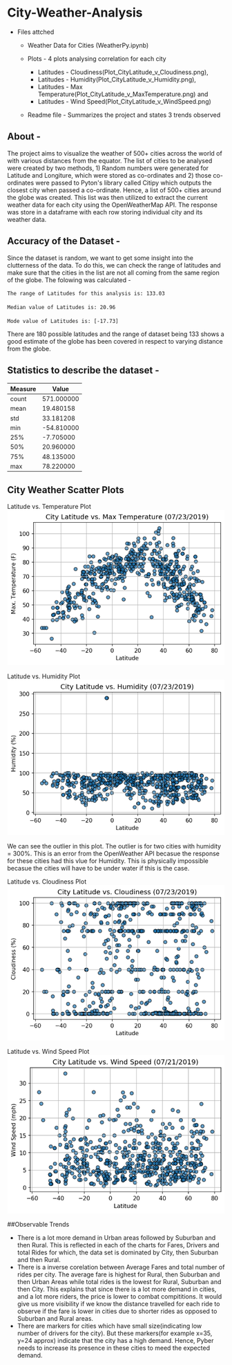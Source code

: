 # City-Weather-Analysis

* Files attched 
   * Weather Data for Cities (WeatherPy.ipynb)
   * Plots - 4 plots analysing correlation for each city
   
        * Latitudes - Cloudiness(Plot_CityLatitude_v_Cloudiness.png), 
        * Latitudes - Humidity(Plot_CityLatitude_v_Humidity.png), 
        * Latitudes - Max Temperature(Plot_CityLatitude_v_MaxTemperature.png) and 
        * Latitudes - Wind Speed(Plot_CityLatitude_v_WindSpeed.png) 
        
   * Readme file - Summarizes the project and states 3 trends observed

## About - 
The project aims to visualize the weather of 500+ cities across the world of with various distances from the equator. The list of cities to be analysed were created by two methods, 1) Random numbers were generated for Latitude and Longiture, which were stored as co-ordinates and 2) those co-ordinates were passed to Pyton's library called Citipy which outputs the closest city when passed a co-ordinate. Hence, a list of 500+ cities around the globe was created. This list was then utilized to extract the current weather data for each city using the OpenWeatherMap API. The response was store in a dataframe with each row storing individual city and its weather data. 

## Accuracy of the Dataset - 
Since the dataset is random, we want to get some insight into the clutterness of the data. To do this, we can check the range of latitudes and make sure that the cities in the list are not all coming from the same region of the globe. The folowing was calculated - 

    The range of Latitudes for this analysis is: 133.03
    
    Median value of Latitudes is: 20.96
    
    Mode value of Latitudes is: [-17.73]
    
 
There are 180 possible latitudes and the range of dataset being 133 shows a good estimate of the globe has been covered in respect to varying distance from the globe.

## Statistics to describe the dataset - 

| Measure| Value |
| ------------- | ------------- |
| count  | 571.000000 |
| mean   | 19.480158  |
| std   | 33.181208  |
| min   | -54.810000  |
| 25%    | -7.705000  |
| 50%    | 20.960000  |
| 75%    | 48.135000  |
| max    | 78.220000  |

## City Weather Scatter Plots

  Latitude vs. Temperature Plot
  ![Latitude vs. Temperature Plot](Plot_CityLatitude_v_MaxTemperature.png)
  
  Latitude vs. Humidity Plot
  ![Latitude vs. Humidity Plot](Plot_CityLatitude_v_Humidity.png)
  
  We can see the outlier in this plot. The outlier is for two cities with humidity = 300%. This is an error from the        OpenWeather API becasue the response for these cities had this vlue for Humidity. This is physically impossible becasue the     cities will have to be under water if this is the case.

  Latitude vs. Cloudiness Plot
  ![Latitude vs. Cloudiness Plot](Plot_CityLatitude_v_Cloudiness.png)
  
  Latitude vs. Wind Speed Plot
  ![Latitude vs. Wind Speed Plot](Plot_CityLatitude_v_WindSpeed.png)
  
##Observable Trends

   * There is a lot more demand in Urban areas followed by Suburban and then Rural. This is reflected in each of the charts for  Fares, Drivers and total Rides for which, the data set is dominated by City, then Suburban and then Rural.
   * There is a inverse corelation between Average Fares and total number of rides per city. The average fare is highest for Rural, then Suburban and then Urban Areas while total rides is the lowest for Rural, Suburban and then City. This explains that since there is a lot more demand in cities, and a lot more riders, the price is lower to combat compititions. It would give us more visibility if we know the distance travelled for each ride to observe if the fare is lower in cities due to shorter rides as opposed to Suburban and Rural areas.
   * There are markers for cities which have small size(indicating low number of drivers for the city). But these markers(for example x=35, y=24 approx) indicate that the city has a high demand. Hence, Pyber needs to increase its presence in these cities to meed the expected demand.
